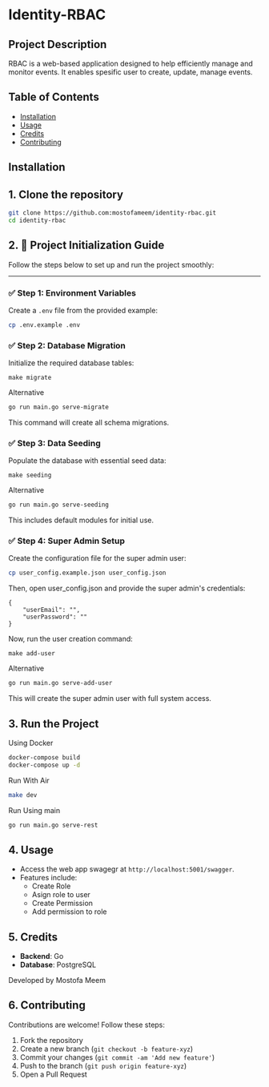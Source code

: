 # Identity-RBAC

## Project Description

RBAC is a web-based application designed to help efficiently manage and monitor events. It enables spesific user to create, update, manage events. 

## Table of Contents

- [Installation](#installation)
- [Usage](#usage)
- [Credits](#credits)
- [Contributing](#contributing)

## Installation

## 1. **Clone the repository**
   ```bash
   git clone https://github.com:mostofameem/identity-rbac.git
   cd identity-rbac
   ```

## 2.  🚀 Project Initialization Guide

Follow the steps below to set up and run the project smoothly:

---

### ✅ Step 1: Environment Variables

Create a `.env` file from the provided example:

```bash
cp .env.example .env
```


### ✅ Step 2: Database Migration
Initialize the required database tables:   

    make migrate

Alternative
```bash
go run main.go serve-migrate
```

This command will create all schema migrations.

### ✅ Step 3: Data Seeding
Populate the database with essential seed data: 

    make seeding

Alternative
```bash
go run main.go serve-seeding
```

This includes default modules for initial use.

### ✅ Step 4: Super Admin Setup
Create the configuration file for the super admin user:
```bash
cp user_config.example.json user_config.json
```

Then, open user_config.json and provide the super admin's credentials:

    {
        "userEmail": "",
        "userPassword": ""
    }

Now, run the user creation command:

    make add-user

Alternative
```bash
go run main.go serve-add-user
```

This will create the super admin user with full system access.


## 3. Run the Project
   Using Docker
   ```bash
   docker-compose build
   docker-compose up -d
   ```

   Run With Air
   
   ```bash
   make dev
   ```
   Run Using main
   ```bash
   go run main.go serve-rest
   ```

## 4. Usage

- Access the web app swagegr at `http://localhost:5001/swagger`.
- Features include:
  - Create Role
  - Asign role to user
  - Create Permission
  - Add permission to role

## 5. Credits

- **Backend**: Go
- **Database**: PostgreSQL

Developed by Mostofa Meem

## 6. Contributing

Contributions are welcome! Follow these steps:

1. Fork the repository
2. Create a new branch (`git checkout -b feature-xyz`)
3. Commit your changes (`git commit -am 'Add new feature'`)
4. Push to the branch (`git push origin feature-xyz`)
5. Open a Pull Request
